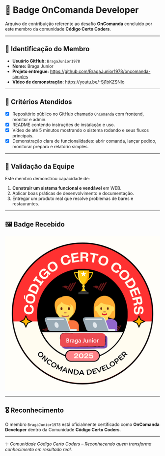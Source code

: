# 🏅 Badge OnComanda Developer

Arquivo de contribuição referente ao desafio **OnComanda** concluído por este membro da comunidade **Código Certo Coders**.  

---

## 📛 Identificação do Membro
- **Usuário GitHub:** `BragaJunior1978`  
- **Nome:** Braga Junior  
- **Projeto entregue:** https://github.com/BragaJunior1978/oncomanda-simples  
- **Vídeo de demonstração:** https://youtu.be/-Sj1bKZSNIo  

---

## 🎯 Critérios Atendidos
- [x] Repositório público no GitHub chamado `OnComanda` com frontend, monitor e admin.  
- [x] README contendo instruções de instalação e uso.  
- [x] Vídeo de até 5 minutos mostrando o sistema rodando e seus fluxos principais.  
- [x] Demonstração clara de funcionalidades: abrir comanda, lançar pedido, monitorar preparo e relatório simples.  

---

## 🧾 Validação da Equipe
Este membro demonstrou capacidade de:  
1. **Construir um sistema funcional e vendável** em WEB.  
2. Aplicar boas práticas de desenvolvimento e documentação.  
3. Entregar um produto real que resolve problemas de bares e restaurantes.  

---

## 🖼️ Badge Recebido
![Badge OnComanda](BragaJunior1978_OnComandaDeveloper2025.png)

---

## 🎖️ Reconhecimento
O membro `BragaJunior1978` está oficialmente certificado como **OnComanda Developer** dentro da Comunidade **Código Certo Coders**.  

---
✨ _Comunidade Código Certo Coders – Reconhecendo quem transforma conhecimento em resultado real._
